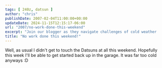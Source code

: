 ```yaml
---
tags: [ 240z, datsun ]
author: "chris"
publishDate: 2007-02-04T11:00:00+00:00
updateDate: 2024-11-15T12:15:17-06:00
url: "2007/no-work-done-this-weekend"
excerpt: "Join our blogger as they navigate challenges of cold weather and anticipation to work on their Datsun project in the garage."
title: "No work done this weekend!"
---
```


Well, as usual I didn't get to touch the Datsuns at all this weekend. Hopefully this week I'll be able to get started back up in the garage. It was far too cold anyways :D
